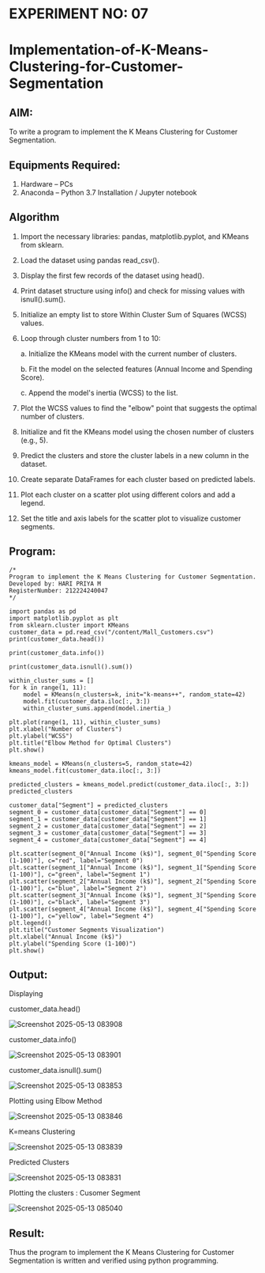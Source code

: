 # EXPERIMENT NO: 07
# Implementation-of-K-Means-Clustering-for-Customer-Segmentation

## AIM:
To write a program to implement the K Means Clustering for Customer Segmentation.

## Equipments Required:
1. Hardware – PCs
2. Anaconda – Python 3.7 Installation / Jupyter notebook

## Algorithm
1. Import the necessary libraries: pandas, matplotlib.pyplot, and KMeans from sklearn.

2. Load the dataset using pandas read_csv().

3. Display the first few records of the dataset using head().

4. Print dataset structure using info() and check for missing values with isnull().sum().

5. Initialize an empty list to store Within Cluster Sum of Squares (WCSS) values.

6. Loop through cluster numbers from 1 to 10:
   
     a. Initialize the KMeans model with the current number of clusters.
   
     b. Fit the model on the selected features (Annual Income and Spending Score).
   
     c. Append the model's inertia (WCSS) to the list.

8. Plot the WCSS values to find the "elbow" point that suggests the optimal number of clusters.

9. Initialize and fit the KMeans model using the chosen number of clusters (e.g., 5).

10. Predict the clusters and store the cluster labels in a new column in the dataset.

11. Create separate DataFrames for each cluster based on predicted labels.

12. Plot each cluster on a scatter plot using different colors and add a legend.

13. Set the title and axis labels for the scatter plot to visualize customer segments.
 

## Program:
```
/*
Program to implement the K Means Clustering for Customer Segmentation.
Developed by: HARI PRIYA M
RegisterNumber: 212224240047  
*/
```

    import pandas as pd
    import matplotlib.pyplot as plt
    from sklearn.cluster import KMeans
    customer_data = pd.read_csv("/content/Mall_Customers.csv")
    print(customer_data.head())
    
    print(customer_data.info())

    print(customer_data.isnull().sum())

    within_cluster_sums = []
    for k in range(1, 11):
        model = KMeans(n_clusters=k, init="k-means++", random_state=42)
        model.fit(customer_data.iloc[:, 3:])
        within_cluster_sums.append(model.inertia_) 
    
    plt.plot(range(1, 11), within_cluster_sums)
    plt.xlabel("Number of Clusters")
    plt.ylabel("WCSS")
    plt.title("Elbow Method for Optimal Clusters")
    plt.show()
    
    kmeans_model = KMeans(n_clusters=5, random_state=42)
    kmeans_model.fit(customer_data.iloc[:, 3:])
    
    predicted_clusters = kmeans_model.predict(customer_data.iloc[:, 3:])
    predicted_clusters
    
    customer_data["Segment"] = predicted_clusters
    segment_0 = customer_data[customer_data["Segment"] == 0]
    segment_1 = customer_data[customer_data["Segment"] == 1]
    segment_2 = customer_data[customer_data["Segment"] == 2]
    segment_3 = customer_data[customer_data["Segment"] == 3]
    segment_4 = customer_data[customer_data["Segment"] == 4]
    
    plt.scatter(segment_0["Annual Income (k$)"], segment_0["Spending Score (1-100)"], c="red", label="Segment 0")
    plt.scatter(segment_1["Annual Income (k$)"], segment_1["Spending Score (1-100)"], c="green", label="Segment 1")
    plt.scatter(segment_2["Annual Income (k$)"], segment_2["Spending Score (1-100)"], c="blue", label="Segment 2")
    plt.scatter(segment_3["Annual Income (k$)"], segment_3["Spending Score (1-100)"], c="black", label="Segment 3")
    plt.scatter(segment_4["Annual Income (k$)"], segment_4["Spending Score (1-100)"], c="yellow", label="Segment 4")
    plt.legend()
    plt.title("Customer Segments Visualization")
    plt.xlabel("Annual Income (k$)")
    plt.ylabel("Spending Score (1-100)")
    plt.show()

## Output:

Displaying

customer_data.head()

![Screenshot 2025-05-13 083908](https://github.com/user-attachments/assets/bcb6ce08-384b-4c19-83c8-77c410a9e8f0)

customer_data.info()

![Screenshot 2025-05-13 083901](https://github.com/user-attachments/assets/ea0ccfde-f35c-4175-bb64-442d57df5a26)

customer_data.isnull().sum()

![Screenshot 2025-05-13 083853](https://github.com/user-attachments/assets/8164efd9-b390-4019-a882-6e8ba66fe614)

Plotting using Elbow Method

![Screenshot 2025-05-13 083846](https://github.com/user-attachments/assets/36554249-859c-4e8d-91d7-a9181201760e)

K=means Clustering

![Screenshot 2025-05-13 083839](https://github.com/user-attachments/assets/dbf0af46-d405-4ff4-9c4c-f4ef4453aaeb)

Predicted Clusters

![Screenshot 2025-05-13 083831](https://github.com/user-attachments/assets/bc2fb1ee-815f-4b03-a9cb-2c9ff74b2038)

Plotting the clusters : Cusomer Segment

![Screenshot 2025-05-13 085040](https://github.com/user-attachments/assets/8e8bdbf1-f1a6-4e15-ac43-1ab8411770ca)


## Result:
Thus the program to implement the K Means Clustering for Customer Segmentation is written and verified using python programming.
